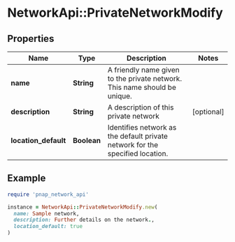# NetworkApi::PrivateNetworkModify

## Properties

| Name | Type | Description | Notes |
| ---- | ---- | ----------- | ----- |
| **name** | **String** | A friendly name given to the private network. This name should be unique. |  |
| **description** | **String** | A description of this private network | [optional] |
| **location_default** | **Boolean** | Identifies network as the default private network for the specified location. |  |

## Example

```ruby
require 'pnap_network_api'

instance = NetworkApi::PrivateNetworkModify.new(
  name: Sample network,
  description: Further details on the network.,
  location_default: true
)
```

